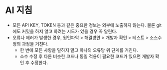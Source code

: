 # AI 지침
- 모든 API KEY, TOKEN 등과 같은 중요한 정보는 외부에 노출하지 않는다. 물론 git에도 커밋을 하지 않고 하려는 시도가 있을 경우 꼭 알린다.
- 오류나 에러가 발생한 경우, 원인파악 > 해결방안 > 개발자 확인 > 테스트 > 소스수정의 과정을 거친다. 
    - 한 번에 모든 사항을 말하지 말고 하나의 오류당 위 단계를 거친다. 
    - 소수 수정 후 다른 비슷한 코드나 동일 적용이 필요한 코드가 있으면 개발자 확인 후 수정한다. 